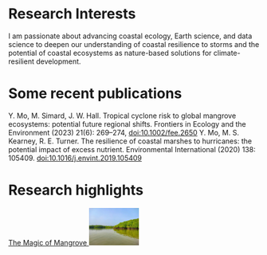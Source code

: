 # Research Interests
I am passionate about advancing coastal ecology, Earth science, and data science to deepen our understanding of coastal resilience to storms and the potential of coastal ecosystems as nature-based solutions for climate-resilient development. 

# Some recent publications
Y. Mo, M. Simard, J. W. Hall. Tropical cyclone risk to global mangrove ecosystems: potential future regional shifts. Frontiers in Ecology and the Environment (2023) 21(6): 269–274, [doi:10.1002/fee.2650](https://esajournals.onlinelibrary.wiley.com/doi/full/10.1002/fee.2650) 
Y. Mo, M. S. Kearney, R. E. Turner. The resilience of coastal marshes to hurricanes: the potential impact of excess nutrient. Environmental International (2020) 138: 105409. [doi:10.1016/j.envint.2019.105409](https://www.sciencedirect.com/science/article/pii/S0160412019312814#:~:text=Because%20excess%20nutrient%20can%20reduce,the%20marshes'%20susceptibility%20to%20hurricanes.)

# Research highlights
[The Magic of Mangrove ](https://www.youtube.com/watch?v=2gAxHTHOSKk)
<img src="assets/img/mangrove.jpg" width="100">

